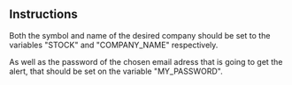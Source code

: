 ## Instructions

Both the symbol and name of the desired company should be set to the variables "STOCK" and "COMPANY_NAME" respectively.

As well as the password of the chosen email adress that is going to get the alert, that should be set on the variable "MY_PASSWORD".
